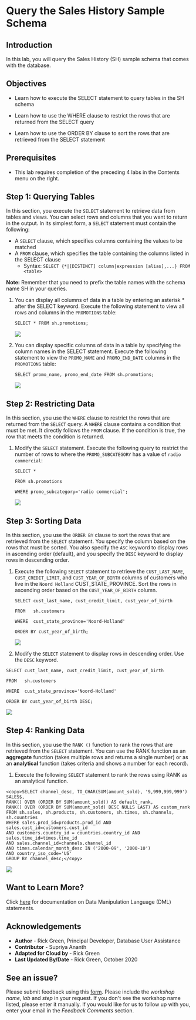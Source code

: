 <!-- Updated March 24, 2020 -->


# Query the Sales History Sample Schema

## Introduction

In this lab, you will query the Sales History (SH) sample schema that comes with the database.

## Objectives

-   Learn how to execute the SELECT statement to query tables in the SH schema

-   Learn how to use the WHERE clause to restrict the rows that are returned from the SELECT query

-   Learn how to use the ORDER BY clause to sort the rows that are retrieved from the SELECT statement


## Prerequisites

-   This lab requires completion of the preceding 4 labs in the Contents menu on the right.

## **Step 1:** Querying Tables

In this section, you execute the `SELECT` statement to retrieve data from tables and views. You can select rows and columns that you want to return in the output. In its simplest form, a `SELECT` statement must contain the following:
-   A `SELECT` clause, which specifies columns containing the values to be matched
-   A `FROM` clause, which specifies the table containing the columns listed in the SELECT clause
    -   Syntax:  `SELECT {*|[DISTINCT] column|expression [alias],...} FROM <table>`

**Note:** Remember that you need to prefix the table names with the schema name SH in your queries.

1. You can display all columns of data in a table by entering an asterisk * after the SELECT keyword. Execute the following statement to view all rows and columns in the  `PROMOTIONS` table:

    `SELECT *
    FROM sh.promotions;`

    ![](./images/select-star-from-sh-promotions.png " ")

2. You can display specific columns of data in a table by specifying the column names in the SELECT statement. Execute the following statement to view the `PROMO_NAME` and `PROMO_END_DATE` columns in the `PROMOTIONS` table:

    `SELECT promo_name, promo_end_date
    FROM sh.promotions;`

    ![](./images/select-promo-name-promo-end-date-from-promotions.png " ")

## **Step 2:** Restricting Data
In this section, you use the `WHERE` clause to restrict the rows that are returned from the `SELECT` query. A `WHERE` clause contains a condition that must be met. It directly follows the `FROM` clause. If the condition is true, the row that meets the condition is returned.

1. Modify the `SELECT` statement. Execute the following query to restrict the number of rows to where the `PROMO_SUBCATEGORY` has a value of `radio commercial`:

    `SELECT *`

    `FROM sh.promotions`

    `WHERE promo_subcategory='radio commercial';`

    ![](./images/where-promo-subcategory-equals-radio-commercial.png " ")

## **Step 3:** Sorting Data

In this section, you use the `ORDER BY` clause to sort the rows that are retrieved from the `SELECT` statement. You specify the column based on the rows that must be sorted. You also specify the `ASC` keyword to display rows in ascending order (default), and you specify the `DESC` keyword to display rows in descending order.

1. Execute the following `SELECT` statement to retrieve the `CUST_LAST_NAME`, `CUST_CREDIT_LIMIT`, and `CUST_YEAR_OF_BIRTH` columns of customers who live in the `Noord Holland` CUST_STATE_PROVINCE. Sort the rows in ascending order based on the `CUST_YEAR_OF_BIRTH` column.

    `SELECT cust_last_name, cust_credit_limit, cust_year_of_birth`

    `FROM   sh.customers`

    `WHERE  cust_state_province='Noord-Holland'`

    `ORDER BY cust_year_of_birth;`

    ![](./images/order-by-cust-year-of-birth.png " ")  

2. Modify the `SELECT` statement to display rows in descending order. Use the `DESC` keyword.

`SELECT cust_last_name, cust_credit_limit, cust_year_of_birth`

`FROM   sh.customers`

`WHERE  cust_state_province='Noord-Holland'`

`ORDER BY cust_year_of_birth DESC;`

  ![](./images/order-by-cust-year-of-birth-desc.png " ")  

## **Step 4:**  Ranking Data

In this section, you use the `RANK ()` function to rank the rows that are retrieved from the `SELECT` statement. You can use the RANK function as an **aggregate**  function (takes multiple rows and returns a single number) or as an **analytical** function (takes criteria and shows a number for each record).

1. Execute the following `SELECT` statement to rank the rows using RANK as an analytical function.

```
<copy>SELECT channel_desc, TO_CHAR(SUM(amount_sold), '9,999,999,999') SALES$,
RANK() OVER (ORDER BY SUM(amount_sold)) AS default_rank,
RANK() OVER (ORDER BY SUM(amount_sold) DESC NULLS LAST) AS custom_rank
FROM sh.sales, sh.products, sh.customers, sh.times, sh.channels, sh.countries
WHERE sales.prod_id=products.prod_id AND sales.cust_id=customers.cust_id
AND customers.country_id = countries.country_id AND sales.time_id=times.time_id
AND sales.channel_id=channels.channel_id
AND times.calendar_month_desc IN ('2000-09', '2000-10')
AND country_iso_code='US'
GROUP BY channel_desc;</copy>
```

  ![](./images/ranking-data.png " ")  

## Want to Learn More?

Click [here](https://docs.oracle.com/en/database/oracle/oracle-database/19/cncpt/sql.html#GUID-90EA5D9B-76F2-4916-9F7E-CF0D8AA1A09D) for documentation on Data Manipulation Language (DML) statements.

## Acknowledgements

- **Author** - Rick Green, Principal Developer, Database User Assistance
- **Contributor** - Supriya Ananth
- **Adapted for Cloud by** - Rick Green
- **Last Updated By/Date** - Rick Green, October 2020

## See an issue?
Please submit feedback using this [form](https://apexapps.oracle.com/pls/apex/f?p=133:1:::::P1_FEEDBACK:1). Please include the *workshop name*, *lab* and *step* in your request.  If you don't see the workshop name listed, please enter it manually. If you would like for us to follow up with you, enter your email in the *Feedback Comments* section.
